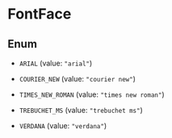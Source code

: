 

# FontFace

## Enum


* `ARIAL` (value: `"arial"`)

* `COURIER_NEW` (value: `"courier new"`)

* `TIMES_NEW_ROMAN` (value: `"times new roman"`)

* `TREBUCHET_MS` (value: `"trebuchet ms"`)

* `VERDANA` (value: `"verdana"`)



